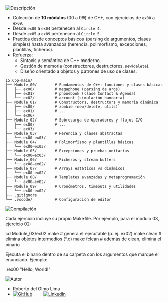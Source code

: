 ![Descripción](https://img.shields.io/badge/Descripción-blue?style=for-the-badge)

- Colección de **10 módulos** (00 a 09) de C++, con ejercicios de `ex00` a `ex09`.
- Desde `ex00` a `ex04` pertenecen al `Circle 4`.
- Desde `ex05` a `ex09` pertenecen al `Circle 5`.
- Practica desde conceptos básicos (parsing de argumentos, clases simples) hasta avanzados (herencia, polimorfismo, excepciones, plantillas, ficheros).  
- Refuerza:  
  - Sintaxis y semántica de C++ moderno.  
  - Gestión de memoria (constructores, destructores, `new`/`delete`).  
  - Diseño orientado a objetos y patrones de uso de clases. 

```text
15.Cpp-main/
├── Module_00/        # Fundamentos de C++: funciones y clases básicas
│   ├── ex00/         # megaphone (parsing de args)
│   ├── ex01/         # phonebook (clase Contact & Agenda)
│   └── ex02/         # account (simulación bancaria)
├── Module_01/        # Constructors, destructors y memoria dinámica
│   ├── ex00/         # zombie (new/delete, utils)
│   ├── ex01/         # ...
│   └── ex06/         
├── Module_02/        # Sobrecarga de operadores y flujos I/O
│   ├── ex00/         # ...
│   └── ex03/         
├── Module_03/        # Herencia y clases abstractas
│   └── ex00–ex03/    
├── Module_04/        # Polimorfismo y plantillas básicas
│   └── ex00–ex03/    
├── Module_05/        # Excepciones y pruebas unitarias
│   └── ex00–ex03/    
├── Module_06/        # Ficheros y stream buffers
│   └── ex00–ex02/    
├── Module_07/        # Arrays estáticos vs dinámicos
│   └── ex00–ex02/    
├── Module_08/        # Templates avanzadas y metaprogramación
│   └── ex00–ex02/    
├── Module_09/        # Cronómetros, timeouts y utilidades
│   └── ex00–ex02/    
├── .gitignore  
└── .vscode/          # Configuración de editor
```

![Compilación](https://img.shields.io/badge/Compilación-blue?style=for-the-badge)

Cada ejercicio incluye su propio Makefile. Por ejemplo, para el módulo 03, ejercicio 02:

  cd Module_03/ex02
  make            # genera el ejecutable (p. ej. ex02)
  make clean      # elimina objetos intermedios (*.o)
  make fclean     # además de clean, elimina el binario

Ejecuta el binario dentro de su carpeta con los argumentos que marque el enunciado. Ejemplo:

  ./ex00 "Hello, World!"






![Autor](https://img.shields.io/badge/Autor-red?style=for-the-badge)

- Roberto del Olmo Lima
- [![GitHub](https://img.shields.io/badge/GitHub-Profile-informational?style=for-the-badge&logo=github&logoColor=white&color=181717)](https://github.com/legrol)
 &nbsp;&nbsp;&nbsp;&nbsp;&nbsp;&nbsp;&nbsp;&nbsp;[![LinkedIn](https://img.shields.io/badge/LinkedIn-0077B5?style=for-the-badge&logo=linkedin&logoColor=white)](https://www.linkedin.com/in/roberto-del-olmo-731746245)
